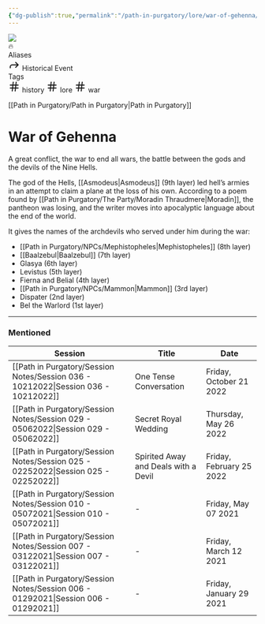 ```yaml
---
{"dg-publish":true,"permalink":"/path-in-purgatory/lore/war-of-gehenna/","tags":["history","lore","war"]}
---
```


<div class="wiki-header">
	<div class="banner-wrapper">
		<div class="banner">
			<img class="banner-image full-width" src="http://corproject.com/wp-content/uploads/2017/10/Purgatory-770x439_c.jpg" style="object-position: 50% 50%">
		</div>
		<div class="banner-icon">
			<div class="icon-box">🔥</div>
		</div>
	</div>
	<div class="frontmatter-container">
		<div class="frontmatter-section mod-aliases">
			<span class="frontmatter-section-label">Aliases</span>
			<div class="frontmatter-section-data frontmatter-section-aliases">
				<span class="frontmatter-alias">
					<span class="frontmatter-alias-icon"> <svg xmlns="http://www.w3.org/2000svg" width="24" height="24" viewBox="0 0 24 24" fill="none" stroke="currentColor" stroke-width="2" stroke-linecap="round" stroke-linejoin="round" class="svg-icon lucide-forward"><polyline points="15 17 20 12 15 7"></polyline><path d="M4 18v-2a4 4 0 0 1 4-4h12"></path></svg></span>
					Historical Event</span>
			</div>
		</div>
		<div class="frontmatter-section mod-tags">
			<span class="frontmatter-section-label">Tags</span>
			<div class="frontmatter-section-data frontmatter-section-tags">
				<a class="tag"onclick="toggleTagSearch(this)">
					<span class="frontmatter-tag-icon"><svg xmlns="http://www.w3.org/2000/svg" width="24" height="24" viewBox="0 0 24 24" fill="none" stroke="currentColor" stroke-width="2" stroke-linecap="round" stroke-linejoin="round" class="svg-icon lucide-hash"><line x1="4" y1="9" x2="20" y2="9"></line><line x1="4" y1="15" x2="20" y2="15"></line><line x1="10" y1="3" x2="8" y2="21"></line><line x1="16" y1="3" x2="14" y2="21"></line></svg></span>
					history</a>
				<a class="tag" onclick="toggleTagSearch(this)">
					<span class="frontmatter-tag-icon"><svg xmlns="http://www.w3.org/2000/svg" width="24" height="24" viewBox="0 0 24 24" fill="none" stroke="currentColor" stroke-width="2" stroke-linecap="round" stroke-linejoin="round" class="svg-icon lucide-hash"><line x1="4" y1="9" x2="20" y2="9"></line><line x1="4" y1="15" x2="20" y2="15"></line><line x1="10" y1="3" x2="8" y2="21"></line><line x1="16" y1="3" x2="14" y2="21"></line></svg></span>
					lore</a>
				<a class="tag" onclick="toggleTagSearch(this)">
					<span class="frontmatter-tag-icon"><svg xmlns="http://www.w3.org/2000/svg" width="24" height="24" viewBox="0 0 24 24" fill="none" stroke="currentColor" stroke-width="2" stroke-linecap="round" stroke-linejoin="round" class="svg-icon lucide-hash"><line x1="4" y1="9" x2="20" y2="9"></line><line x1="4" y1="15" x2="20" y2="15"></line><line x1="10" y1="3" x2="8" y2="21"></line><line x1="16" y1="3" x2="14" y2="21"></line></svg></span>
					war</a>
			</div>
		</div>
	</div>
</div>

[[Path in Purgatory/Path in Purgatory\|Path in Purgatory]]
# War of Gehenna

A great conflict, the war to end all wars, the battle between the gods and the devils of the Nine Hells.

The god of the Hells, [[Asmodeus\|Asmodeus]] (9th layer) led hell’s armies in an attempt to claim a plane at the loss of his own. According to a poem found by [[Path in Purgatory/The Party/Moradin Thraudmere\|Moradin]], the pantheon was losing, and the writer moves into apocalyptic language about the end of the world.

It gives the names of the archdevils who served under him during the war:
- [[Path in Purgatory/NPCs/Mephistopheles\|Mephistopheles]] (8th layer)
- [[Baalzebul\|Baalzebul]] (7th layer)
- Glasya (6th layer)
- Levistus (5th layer)
- Fierna and Belial (4th layer)
- [[Path in Purgatory/NPCs/Mammon\|Mammon]] (3rd layer)
- Dispater (2nd layer)
- Bel the Warlord (1st layer)

---

### Mentioned
| Session                                                                               | Title                                | Date                     |
| ------------------------------------------------------------------------------------- | ------------------------------------ | ------------------------ |
| [[Path in Purgatory/Session Notes/Session 036 - 10212022\|Session 036 - 10212022]] | One Tense Conversation               | Friday, October 21 2022  |
| [[Path in Purgatory/Session Notes/Session 029 - 05062022\|Session 029 - 05062022]] | Secret Royal Wedding                 | Thursday, May 26 2022    |
| [[Path in Purgatory/Session Notes/Session 025 - 02252022\|Session 025 - 02252022]] | Spirited Away and Deals with a Devil | Friday, February 25 2022 |
| [[Path in Purgatory/Session Notes/Session 010 - 05072021\|Session 010 - 05072021]] | \-                                   | Friday, May 07 2021      |
| [[Path in Purgatory/Session Notes/Session 007 - 03122021\|Session 007 - 03122021]] | \-                                   | Friday, March 12 2021    |
| [[Path in Purgatory/Session Notes/Session 006 - 01292021\|Session 006 - 01292021]] | \-                                   | Friday, January 29 2021  |

